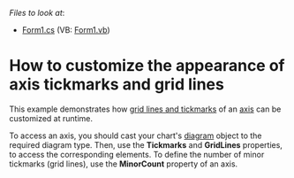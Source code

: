 <!-- default file list -->
*Files to look at*:

* [Form1.cs](./CS/GridLinesTickmarks/Form1.cs) (VB: [Form1.vb](./VB/GridLinesTickmarks/Form1.vb))
<!-- default file list end -->
# How to customize the appearance of axis tickmarks and grid lines


<p>This example demonstrates how <a href="http://devexpress.com/Help/Content.aspx?help=XtraCharts&document=CustomDocument5782.htm">grid lines and tickmarks</a> of an <a href="http://devexpress.com/Help/Content.aspx?help=XtraCharts&document=CustomDocument6016.htm">axis</a> can be customized at runtime.</p><p>To access an axis, you should cast your chart's <a href="http://devexpress.com/Help/Content.aspx?help=XtraCharts&document=CustomDocument6017.htm">diagram</a> object to the required diagram type. Then, use the <strong>Tickmarks</strong> and <strong>GridLines</strong> properties, to access the corresponding elements. To define the number of minor tickmarks (grid lines), use the <strong>MinorCount</strong> property of an axis.</p>

<br/>


